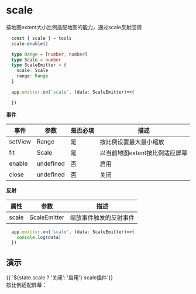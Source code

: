 # scale
按地图extent大小比例适配地图的能力，通过scale反射回调
```ts
  const { scale } = tools
  scale.enable()

  type Range = [number, number]
  type Scale = number
  type ScaleEmitter = {
    scale: Scale
    range: Range
  }

  app.emitter.on('scale', (data: ScaleEmitter)=>{

  })

```

**事件**

| 事件      |   参数    |  是否必填   |     描述    |
| ---- | ---- | ---- | ---- |
| setView | Range  |  是  |  按比例设置最大最小缩放  |
| fit | Scale  |  是  |  以当前地图extent按比例适应屏幕  |
| enable | undefined  |  否  |  启用  |
| close | undefined  | 否   |  关闭   |

**反射**

| 属性    |   参数    |    描述    |
| ---- | ---- | ---- |
| scale | ScaleEmitter  |  缩放事件触发的反射事件  |

```ts
  app.emitter.on('scale', (data: ScaleEmitter)=>{
    console.log(data)
  })
```

## 演示

<div class="w-[500px] h-[700px]">
  <div class="flex w-full flex-col">
    <div class="flex mb-2">
      <el-button class="mr-2"  @click="switcher('scale', !state.scale)" type="primary">{{ `${state.scale ? '关闭': '启用'} scale插件`}}</el-button>
    </div>
    <div class="flex mb-2 items-center">
      <span class="w-[140px]">按比例适配屏幕：</span>
      <div class="w-[200px]">
        <el-select :modelValue="state.scaleValue" @change="changeScale">
          <el-option :value='0.5' label="0.5"></el-option>
          <el-option :value='1' label="1"></el-option>
          <el-option :value='2' label="2"></el-option>
        </el-select>
      </div>
    </div>
  </div>
  <div class="w-[500px] h-[500px] border" ref="mapRef"></div>
</div>

<script setup>
  import { ref, onMounted, reactive } from 'vue'
  import { createApp } from '@web-map-service/map2d-app'

  const state = reactive({
    scale: false,
    scaleValue: 1
  })

  const mapRef = ref()

  let [scale] = []

  function switcher(type, status) {
    if (status) {
      enable(type)
      return
    }
    close(type)
  }

  function changeScale(data) {
    state.scaleValue = data
    scale.fit(data)
  }

  function enable(type) {
    switch(type) {
      case 'scale': 
        scale.enable()
        break
    }
    state[type] = true
  }

  function close(type) {
    switch(type) {
      case 'scale': 
        scale.close()
        break
    }
    state[type] = false
  }


  onMounted(()=>{
    const app = createApp({
      el: mapRef.value
    })
    scale = app.tools.scale

    app.emitter.on('scale', (data)=>{
      // console.log(data)
    })
    app.element.create({
      type: 'ap',
      data: {
        center: [5000, 5000],
        radius: 1000
      }
    })

    app.element.create({
      type: 'ap',
      data: {
        center: [7000, 7000],
        radius: 1000
      }
    })
  })

</script>